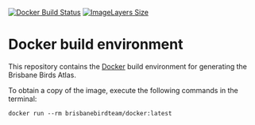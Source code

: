 [![Docker Build Status](https://img.shields.io/docker/build/jrottenberg/ffmpeg.svg)](https://hub.docker.com/r/brisbanebirdteam/docker/)
[![ImageLayers Size](https://img.shields.io/imagelayers/image-size/_/ubuntu/latest.svg)](https://hub.docker.com/r/brisbanebirdteam/docker/)

# Docker build environment

This repository contains the [Docker](http://docker.com) build environment for generating the Brisbane Birds Atlas.

To obtain a copy of the image, execute the following commands in the terminal:

```
docker run --rm brisbanebirdteam/docker:latest
```
